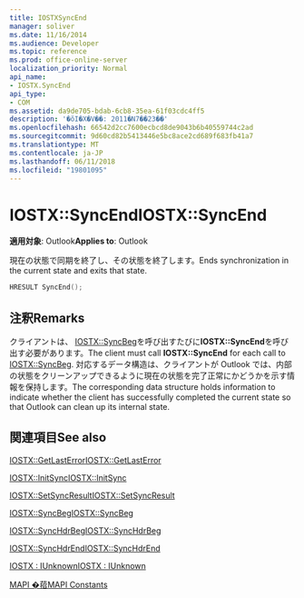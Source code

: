 ```yaml
---
title: IOSTXSyncEnd
manager: soliver
ms.date: 11/16/2014
ms.audience: Developer
ms.topic: reference
ms.prod: office-online-server
localization_priority: Normal
api_name:
- IOSTX.SyncEnd
api_type:
- COM
ms.assetid: da9de705-bdab-6cb8-35ea-61f03cdc4ff5
description: '�ŏI�X�V��: 2011�N7��23��'
ms.openlocfilehash: 66542d2cc7600ecbcd8de9043b6b40559744c2ad
ms.sourcegitcommit: 9d60cd82b5413446e5bc8ace2cd689f683fb41a7
ms.translationtype: MT
ms.contentlocale: ja-JP
ms.lasthandoff: 06/11/2018
ms.locfileid: "19801095"
---
```

# <a name="iostxsyncend"></a><span data-ttu-id="ef73d-103">IOSTX::SyncEnd</span><span class="sxs-lookup"><span data-stu-id="ef73d-103">IOSTX::SyncEnd</span></span>

  
  
<span data-ttu-id="ef73d-104">**適用対象**: Outlook</span><span class="sxs-lookup"><span data-stu-id="ef73d-104">**Applies to**: Outlook</span></span> 
  
<span data-ttu-id="ef73d-105">現在の状態で同期を終了し、その状態を終了します。</span><span class="sxs-lookup"><span data-stu-id="ef73d-105">Ends synchronization in the current state and exits that state.</span></span>
  
```cpp
HRESULT SyncEnd();
```

## <a name="remarks"></a><span data-ttu-id="ef73d-106">注釈</span><span class="sxs-lookup"><span data-stu-id="ef73d-106">Remarks</span></span>

<span data-ttu-id="ef73d-107">クライアントは、 [IOSTX::SyncBeg](iostx-syncbeg.md)を呼び出すたびに**IOSTX::SyncEnd**を呼び出す必要があります。</span><span class="sxs-lookup"><span data-stu-id="ef73d-107">The client must call **IOSTX::SyncEnd** for each call to [IOSTX::SyncBeg](iostx-syncbeg.md).</span></span> <span data-ttu-id="ef73d-108">対応するデータ構造は、クライアントが Outlook では、内部の状態をクリーンアップできるように現在の状態を完了正常にかどうかを示す情報を保持します。</span><span class="sxs-lookup"><span data-stu-id="ef73d-108">The corresponding data structure holds information to indicate whether the client has successfully completed the current state so that Outlook can clean up its internal state.</span></span>
  
## <a name="see-also"></a><span data-ttu-id="ef73d-109">関連項目</span><span class="sxs-lookup"><span data-stu-id="ef73d-109">See also</span></span>



[<span data-ttu-id="ef73d-110">IOSTX::GetLastError</span><span class="sxs-lookup"><span data-stu-id="ef73d-110">IOSTX::GetLastError</span></span>](iostx-getlasterror.md)
  
[<span data-ttu-id="ef73d-111">IOSTX::InitSync</span><span class="sxs-lookup"><span data-stu-id="ef73d-111">IOSTX::InitSync</span></span>](iostx-initsync.md)
  
[<span data-ttu-id="ef73d-112">IOSTX::SetSyncResult</span><span class="sxs-lookup"><span data-stu-id="ef73d-112">IOSTX::SetSyncResult</span></span>](iostx-setsyncresult.md)
  
[<span data-ttu-id="ef73d-113">IOSTX::SyncBeg</span><span class="sxs-lookup"><span data-stu-id="ef73d-113">IOSTX::SyncBeg</span></span>](iostx-syncbeg.md)
  
[<span data-ttu-id="ef73d-114">IOSTX::SyncHdrBeg</span><span class="sxs-lookup"><span data-stu-id="ef73d-114">IOSTX::SyncHdrBeg</span></span>](iostx-synchdrbeg.md)
  
[<span data-ttu-id="ef73d-115">IOSTX::SyncHdrEnd</span><span class="sxs-lookup"><span data-stu-id="ef73d-115">IOSTX::SyncHdrEnd</span></span>](iostx-synchdrend.md)
  
[<span data-ttu-id="ef73d-116">IOSTX : IUnknown</span><span class="sxs-lookup"><span data-stu-id="ef73d-116">IOSTX : IUnknown</span></span>](iostxiunknown.md)


[<span data-ttu-id="ef73d-117">MAPI �萔</span><span class="sxs-lookup"><span data-stu-id="ef73d-117">MAPI Constants</span></span>](mapi-constants.md)

